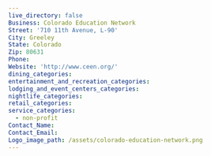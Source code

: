 ```yaml
---
live_directory: false
Business: Colorado Education Network
Street: '710 11th Avenue, L-90'
City: Greeley
State: Colorado
Zip: 80631
Phone:
Website: 'http://www.ceen.org/'
dining_categories:
entertainment_and_recreation_categories:
lodging_and_event_centers_categories:
nightlife_categories:
retail_categories:
service_categories:
  - non-profit
Contact_Name:
Contact_Email:
Logo_image_path: /assets/colorado-education-network.png
---
```



